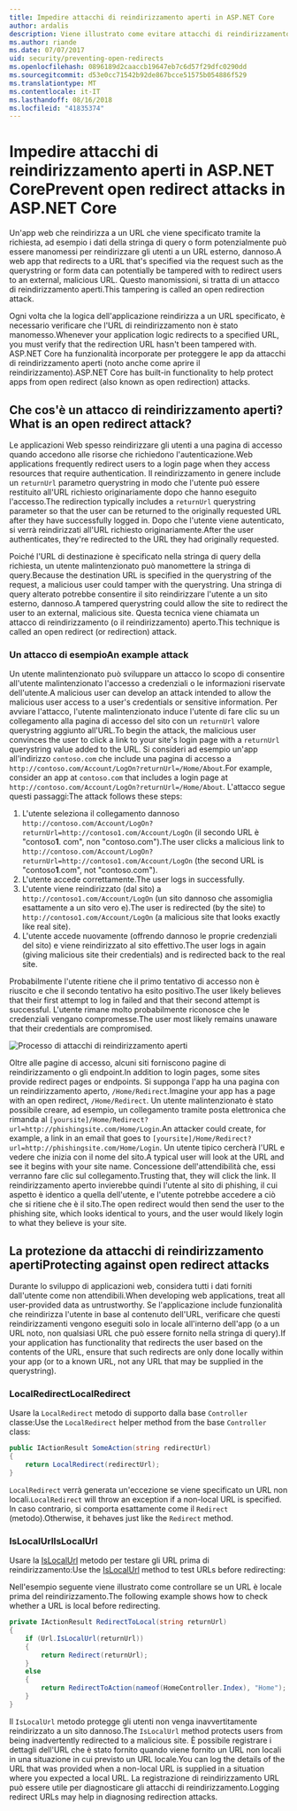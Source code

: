 ```yaml
---
title: Impedire attacchi di reindirizzamento aperti in ASP.NET Core
author: ardalis
description: Viene illustrato come evitare attacchi di reindirizzamento aperti di un'app ASP.NET Core
ms.author: riande
ms.date: 07/07/2017
uid: security/preventing-open-redirects
ms.openlocfilehash: 0896189d2caaccb19647eb7c6d57f29dfc0290dd
ms.sourcegitcommit: d53e0cc71542b92de867bcce51575b054886f529
ms.translationtype: MT
ms.contentlocale: it-IT
ms.lasthandoff: 08/16/2018
ms.locfileid: "41835374"
---
```

# <a name="prevent-open-redirect-attacks-in-aspnet-core"></a><span data-ttu-id="1dd16-103">Impedire attacchi di reindirizzamento aperti in ASP.NET Core</span><span class="sxs-lookup"><span data-stu-id="1dd16-103">Prevent open redirect attacks in ASP.NET Core</span></span>

<span data-ttu-id="1dd16-104">Un'app web che reindirizza a un URL che viene specificato tramite la richiesta, ad esempio i dati della stringa di query o form potenzialmente può essere manomessi per reindirizzare gli utenti a un URL esterno, dannoso.</span><span class="sxs-lookup"><span data-stu-id="1dd16-104">A web app that redirects to a URL that's specified via the request such as the querystring or form data can potentially be tampered with to redirect users to an external, malicious URL.</span></span> <span data-ttu-id="1dd16-105">Questo manomissioni, si tratta di un attacco di reindirizzamento aperti.</span><span class="sxs-lookup"><span data-stu-id="1dd16-105">This tampering is called an open redirection attack.</span></span>

<span data-ttu-id="1dd16-106">Ogni volta che la logica dell'applicazione reindirizza a un URL specificato, è necessario verificare che l'URL di reindirizzamento non è stato manomesso.</span><span class="sxs-lookup"><span data-stu-id="1dd16-106">Whenever your application logic redirects to a specified URL, you must verify that the redirection URL hasn't been tampered with.</span></span> <span data-ttu-id="1dd16-107">ASP.NET Core ha funzionalità incorporate per proteggere le app da attacchi di reindirizzamento aperti (noto anche come aprire il reindirizzamento).</span><span class="sxs-lookup"><span data-stu-id="1dd16-107">ASP.NET Core has built-in functionality to help protect apps from open redirect (also known as open redirection) attacks.</span></span>

## <a name="what-is-an-open-redirect-attack"></a><span data-ttu-id="1dd16-108">Che cos'è un attacco di reindirizzamento aperti?</span><span class="sxs-lookup"><span data-stu-id="1dd16-108">What is an open redirect attack?</span></span>

<span data-ttu-id="1dd16-109">Le applicazioni Web spesso reindirizzare gli utenti a una pagina di accesso quando accedono alle risorse che richiedono l'autenticazione.</span><span class="sxs-lookup"><span data-stu-id="1dd16-109">Web applications frequently redirect users to a login page when they access resources that require authentication.</span></span> <span data-ttu-id="1dd16-110">Il reindirizzamento in genere include un `returnUrl` parametro querystring in modo che l'utente può essere restituito all'URL richiesto originariamente dopo che hanno eseguito l'accesso.</span><span class="sxs-lookup"><span data-stu-id="1dd16-110">The redirection typically includes a `returnUrl` querystring parameter so that the user can be returned to the originally requested URL after they have successfully logged in.</span></span> <span data-ttu-id="1dd16-111">Dopo che l'utente viene autenticato, si verrà reindirizzati all'URL richiesto originariamente.</span><span class="sxs-lookup"><span data-stu-id="1dd16-111">After the user authenticates, they're redirected to the URL they had originally requested.</span></span>

<span data-ttu-id="1dd16-112">Poiché l'URL di destinazione è specificato nella stringa di query della richiesta, un utente malintenzionato può manomettere la stringa di query.</span><span class="sxs-lookup"><span data-stu-id="1dd16-112">Because the destination URL is specified in the querystring of the request, a malicious user could tamper with the querystring.</span></span> <span data-ttu-id="1dd16-113">Una stringa di query alterato potrebbe consentire il sito reindirizzare l'utente a un sito esterno, dannoso.</span><span class="sxs-lookup"><span data-stu-id="1dd16-113">A tampered querystring could allow the site to redirect the user to an external, malicious site.</span></span> <span data-ttu-id="1dd16-114">Questa tecnica viene chiamata un attacco di reindirizzamento (o il reindirizzamento) aperto.</span><span class="sxs-lookup"><span data-stu-id="1dd16-114">This technique is called an open redirect (or redirection) attack.</span></span>

### <a name="an-example-attack"></a><span data-ttu-id="1dd16-115">Un attacco di esempio</span><span class="sxs-lookup"><span data-stu-id="1dd16-115">An example attack</span></span>

<span data-ttu-id="1dd16-116">Un utente malintenzionato può sviluppare un attacco lo scopo di consentire all'utente malintenzionato l'accesso a credenziali o le informazioni riservate dell'utente.</span><span class="sxs-lookup"><span data-stu-id="1dd16-116">A malicious user can develop an attack intended to allow the malicious user access to a user's credentials or sensitive information.</span></span> <span data-ttu-id="1dd16-117">Per avviare l'attacco, l'utente malintenzionato induce l'utente di fare clic su un collegamento alla pagina di accesso del sito con un `returnUrl` valore querystring aggiunto all'URL.</span><span class="sxs-lookup"><span data-stu-id="1dd16-117">To begin the attack, the malicious user convinces the user to click a link to your site's login page with a `returnUrl` querystring value added to the URL.</span></span> <span data-ttu-id="1dd16-118">Si consideri ad esempio un'app all'indirizzo `contoso.com` che include una pagina di accesso a `http://contoso.com/Account/LogOn?returnUrl=/Home/About`.</span><span class="sxs-lookup"><span data-stu-id="1dd16-118">For example, consider an app at `contoso.com` that includes a login page at `http://contoso.com/Account/LogOn?returnUrl=/Home/About`.</span></span> <span data-ttu-id="1dd16-119">L'attacco segue questi passaggi:</span><span class="sxs-lookup"><span data-stu-id="1dd16-119">The attack follows these steps:</span></span>

1. <span data-ttu-id="1dd16-120">L'utente seleziona il collegamento dannoso `http://contoso.com/Account/LogOn?returnUrl=http://contoso1.com/Account/LogOn` (il secondo URL è "contoso**1**. com", non "contoso.com").</span><span class="sxs-lookup"><span data-stu-id="1dd16-120">The user clicks a malicious link to `http://contoso.com/Account/LogOn?returnUrl=http://contoso1.com/Account/LogOn` (the second URL is "contoso**1**.com", not "contoso.com").</span></span>
2. <span data-ttu-id="1dd16-121">L'utente accede correttamente.</span><span class="sxs-lookup"><span data-stu-id="1dd16-121">The user logs in successfully.</span></span>
3. <span data-ttu-id="1dd16-122">L'utente viene reindirizzato (dal sito) a `http://contoso1.com/Account/LogOn` (un sito dannoso che assomiglia esattamente a un sito vero e).</span><span class="sxs-lookup"><span data-stu-id="1dd16-122">The user is redirected (by the site) to `http://contoso1.com/Account/LogOn` (a malicious site that looks exactly like real site).</span></span>
4. <span data-ttu-id="1dd16-123">L'utente accede nuovamente (offrendo dannoso le proprie credenziali del sito) e viene reindirizzato al sito effettivo.</span><span class="sxs-lookup"><span data-stu-id="1dd16-123">The user logs in again (giving malicious site their credentials) and is redirected back to the real site.</span></span>

<span data-ttu-id="1dd16-124">Probabilmente l'utente ritiene che il primo tentativo di accesso non è riuscito e che il secondo tentativo ha esito positivo.</span><span class="sxs-lookup"><span data-stu-id="1dd16-124">The user likely believes that their first attempt to log in failed and that their second attempt is successful.</span></span> <span data-ttu-id="1dd16-125">L'utente rimane molto probabilmente riconosce che le credenziali vengano compromesse.</span><span class="sxs-lookup"><span data-stu-id="1dd16-125">The user most likely remains unaware that their credentials are compromised.</span></span>

![Processo di attacchi di reindirizzamento aperti](preventing-open-redirects/_static/open-redirection-attack-process.png)

<span data-ttu-id="1dd16-127">Oltre alle pagine di accesso, alcuni siti forniscono pagine di reindirizzamento o gli endpoint.</span><span class="sxs-lookup"><span data-stu-id="1dd16-127">In addition to login pages, some sites provide redirect pages or endpoints.</span></span> <span data-ttu-id="1dd16-128">Si supponga l'app ha una pagina con un reindirizzamento aperto, `/Home/Redirect`.</span><span class="sxs-lookup"><span data-stu-id="1dd16-128">Imagine your app has a page with an open redirect, `/Home/Redirect`.</span></span> <span data-ttu-id="1dd16-129">Un utente malintenzionato è stato possibile creare, ad esempio, un collegamento tramite posta elettronica che rimanda al `[yoursite]/Home/Redirect?url=http://phishingsite.com/Home/Login`.</span><span class="sxs-lookup"><span data-stu-id="1dd16-129">An attacker could create, for example, a link in an email that goes to `[yoursite]/Home/Redirect?url=http://phishingsite.com/Home/Login`.</span></span> <span data-ttu-id="1dd16-130">Un utente tipico cercherà l'URL e vedere che inizia con il nome del sito.</span><span class="sxs-lookup"><span data-stu-id="1dd16-130">A typical user will look at the URL and see it begins with your site name.</span></span> <span data-ttu-id="1dd16-131">Concessione dell'attendibilità che, essi verranno fare clic sul collegamento.</span><span class="sxs-lookup"><span data-stu-id="1dd16-131">Trusting that, they will click the link.</span></span> <span data-ttu-id="1dd16-132">Il reindirizzamento aperto invierebbe quindi l'utente al sito di phishing, il cui aspetto è identico a quella dell'utente, e l'utente potrebbe accedere a ciò che si ritiene che è il sito.</span><span class="sxs-lookup"><span data-stu-id="1dd16-132">The open redirect would then send the user to the phishing site, which looks identical to yours, and the user would likely login to what they believe is your site.</span></span>

## <a name="protecting-against-open-redirect-attacks"></a><span data-ttu-id="1dd16-133">La protezione da attacchi di reindirizzamento aperti</span><span class="sxs-lookup"><span data-stu-id="1dd16-133">Protecting against open redirect attacks</span></span>

<span data-ttu-id="1dd16-134">Durante lo sviluppo di applicazioni web, considera tutti i dati forniti dall'utente come non attendibili.</span><span class="sxs-lookup"><span data-stu-id="1dd16-134">When developing web applications, treat all user-provided data as untrustworthy.</span></span> <span data-ttu-id="1dd16-135">Se l'applicazione include funzionalità che reindirizza l'utente in base al contenuto dell'URL, verificare che questi reindirizzamenti vengono eseguiti solo in locale all'interno dell'app (o a un URL noto, non qualsiasi URL che può essere fornito nella stringa di query).</span><span class="sxs-lookup"><span data-stu-id="1dd16-135">If your application has functionality that redirects the user based on the contents of the URL,  ensure that such redirects are only done locally within your app (or to a known URL, not any URL that may be supplied in the querystring).</span></span>

### <a name="localredirect"></a><span data-ttu-id="1dd16-136">LocalRedirect</span><span class="sxs-lookup"><span data-stu-id="1dd16-136">LocalRedirect</span></span>

<span data-ttu-id="1dd16-137">Usare la `LocalRedirect` metodo di supporto dalla base `Controller` classe:</span><span class="sxs-lookup"><span data-stu-id="1dd16-137">Use the `LocalRedirect` helper method from the base `Controller` class:</span></span>

```csharp
public IActionResult SomeAction(string redirectUrl)
{
    return LocalRedirect(redirectUrl);
}
```

<span data-ttu-id="1dd16-138">`LocalRedirect` verrà generata un'eccezione se viene specificato un URL non locali.</span><span class="sxs-lookup"><span data-stu-id="1dd16-138">`LocalRedirect` will throw an exception if a non-local URL is specified.</span></span> <span data-ttu-id="1dd16-139">In caso contrario, si comporta esattamente come il `Redirect` (metodo).</span><span class="sxs-lookup"><span data-stu-id="1dd16-139">Otherwise, it behaves just like the `Redirect` method.</span></span>

### <a name="islocalurl"></a><span data-ttu-id="1dd16-140">IsLocalUrl</span><span class="sxs-lookup"><span data-stu-id="1dd16-140">IsLocalUrl</span></span>

<span data-ttu-id="1dd16-141">Usare la [IsLocalUrl](/dotnet/api/Microsoft.AspNetCore.Mvc.IUrlHelper?view=aspnetcore-2.0#Microsoft_AspNetCore_Mvc_IUrlHelper_IsLocalUrl_System_String_) metodo per testare gli URL prima di reindirizzamento:</span><span class="sxs-lookup"><span data-stu-id="1dd16-141">Use the [IsLocalUrl](/dotnet/api/Microsoft.AspNetCore.Mvc.IUrlHelper?view=aspnetcore-2.0#Microsoft_AspNetCore_Mvc_IUrlHelper_IsLocalUrl_System_String_) method to test URLs before redirecting:</span></span>

<span data-ttu-id="1dd16-142">Nell'esempio seguente viene illustrato come controllare se un URL è locale prima del reindirizzamento.</span><span class="sxs-lookup"><span data-stu-id="1dd16-142">The following example shows how to check whether a URL is local before redirecting.</span></span>

```csharp
private IActionResult RedirectToLocal(string returnUrl)
{
    if (Url.IsLocalUrl(returnUrl))
    {
        return Redirect(returnUrl);
    }
    else
    {
        return RedirectToAction(nameof(HomeController.Index), "Home");
    }
}
```

<span data-ttu-id="1dd16-143">Il `IsLocalUrl` metodo protegge gli utenti non venga inavvertitamente reindirizzato a un sito dannoso.</span><span class="sxs-lookup"><span data-stu-id="1dd16-143">The `IsLocalUrl` method protects users from being inadvertently redirected to a malicious site.</span></span> <span data-ttu-id="1dd16-144">È possibile registrare i dettagli dell'URL che è stato fornito quando viene fornito un URL non locali in una situazione in cui previsto un URL locale.</span><span class="sxs-lookup"><span data-stu-id="1dd16-144">You can log the details of the URL that was provided when a non-local URL is supplied in a situation where you expected a local URL.</span></span> <span data-ttu-id="1dd16-145">La registrazione di reindirizzamento URL può essere utile per diagnosticare gli attacchi di reindirizzamento.</span><span class="sxs-lookup"><span data-stu-id="1dd16-145">Logging redirect URLs may help in diagnosing redirection attacks.</span></span>
